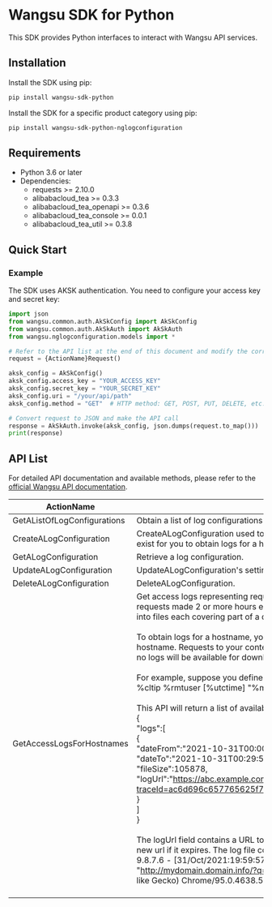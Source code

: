 # Wangsu SDK for Python

This SDK provides Python interfaces to interact with Wangsu API services.

## Installation

Install the SDK using pip:

```bash
pip install wangsu-sdk-python
```

Install the SDK for a specific product category using pip:

```bash
pip install wangsu-sdk-python-nglogconfiguration
```


## Requirements

- Python 3.6 or later
- Dependencies:
  - requests >= 2.10.0
  - alibabacloud_tea >= 0.3.3
  - alibabacloud_tea_openapi >= 0.3.6
  - alibabacloud_tea_console >= 0.0.1
  - alibabacloud_tea_util >= 0.3.8

## Quick Start

### Example

The SDK uses AKSK authentication. You need to configure your access key and secret key:

```python
import json
from wangsu.common.auth.AkSkConfig import AkSkConfig
from wangsu.common.auth.AkSkAuth import AkSkAuth
from wangsu.nglogconfiguration.models import *

# Refer to the API list at the end of this document and modify the corresponding {ActionName}, Method, Uri
request = {ActionName}Request()

aksk_config = AkSkConfig()
aksk_config.access_key = "YOUR_ACCESS_KEY"
aksk_config.secret_key = "YOUR_SECRET_KEY"
aksk_config.uri = "/your/api/path"
aksk_config.method = "GET"  # HTTP method: GET, POST, PUT, DELETE, etc.

# Convert request to JSON and make the API call
response = AkSkAuth.invoke(aksk_config, json.dumps(request.to_map()))
print(response)

```



## API List
For detailed API documentation and available methods, please refer to the [official Wangsu API documentation](https://www.wangsu.com/document/api-doc/Overview?productType=all).

| ActionName | enDescription | client_methods | uri |
| --- | --- | --- | --- |
| GetAListOfLogConfigurations | Obtain a list of log configurations you have created. | GET | /cdn/report/logConfigs |
| CreateALogConfiguration | CreateALogConfiguration used to format the access logs for one or more hostnames. An applicable log configuration must exist for you to obtain logs for a hostname. It takes around 40 minutes for a newly created log configuration to take effect. | POST | /cdn/report/logConfigs |
| GetALogConfiguration | Retrieve a log configuration. | GET | /cdn/report/logConfigs/* |
| UpdateALogConfiguration | UpdateALogConfiguration's settings. It takes around 40 minutes for an updated configuration to take effect. | PATCH | /cdn/report/logConfigs/* |
| DeleteALogConfiguration | DeleteALogConfiguration. | DELETE | /cdn/report/logConfigs/* |
| GetAccessLogsForHostnames | Get access logs representing requests to one or more hostnames in your deployed properties. These logs contain data from requests made 2 or more hours earlier. By default, only logs within the past 14 days are available, and they are separated into files each covering part of a day.<br><br>To obtain logs for a hostname, you must first specify the format of the logs by creating a log configuration that applies to the hostname. Requests to your content made after the applicable log configuration has been created will be logged. Otherwise, no logs will be available for download.<br><br>For example, suppose you define a log configuration format as follows:<br>%cltip %rmtuser [%utctime] "%method %url %protocol" %statuscode %rspsize "%referer" "%ua" %rsptime<br><br>This API will return a list of available logs such as:<br>{<br>  "logs":[<br>          {<br>          "dateFrom":"2021-10-31T00:00:00Z",<br>          "dateTo":"2021-10-31T00:29:59Z",<br>          "fileSize":105878,<br>          "logUrl":"https://abc.example.com/logd/v2/download/0621c8fc885089805kea5f610797ff8ba92bc98c049c2bb308cbdb?traceId=ac6d696c657765625f74657374cf0000018dd01d89e8cd06d3",<br>          "hostname":"mydomain.domain.info"<br>          }<br>        ]<br>}<br><br>The logUrl field contains a URL to a gzip-compressed log file. The url will expire in 24 hours. Please call the API to fetch a new url if it expires. The log file consists of rows such as the following:<br>9.8.7.6 - [31/Oct/2021:19:59:57 +0000] "GET http://mydomain.domain.info/i/js/tab.js HTTP/1.1" 304 529 "http://mydomain.domain.info/?q=downloads" "Mozilla/5.0 (Windows NT 10.0; Win64; x64) AppleWebKit/537.36 (KHTML, like Gecko) Chrome/95.0.4638.54 Safari/537.36" 76<br><br> | POST | /cdn/report/logDownload |